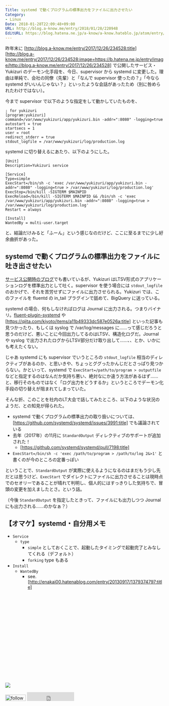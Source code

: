```yaml
---
Title: systemd で動くプログラムの標準出力をファイルに出力させたい
Category:
- Linux
Date: 2018-01-28T22:09:48+09:00
URL: http://blog.a-know.me/entry/2018/01/28/220948
EditURL: https://blog.hatena.ne.jp/a-know/a-know.hateblo.jp/atom/entry/8599973812341615303
---
```


昨年末に [http://blog.a-know.me/entry/2017/12/26/234528:title] [http://blog.a-know.me/entry/2017/12/26/234528:image=https://b.hatena.ne.jp/entry/image/http://blog.a-know.me/entry/2017/12/26/234528] で公開したサービス・Yukizuri のデーモン化手段を、今日、supervisor から systemd に変更した。理由は単純で、会社の同僚（先輩）と「なんで supervisor 使ったの？」「今なら systemd がいいんじゃない？」といったような会話があったため（別に咎められたわけではない）。


今まで supervisor で以下のような指定をして動かしていたものを、

```
; for yukizuri
[program:yukizuri]
command=/var/www/yukizuri/app/yukizuri.bin -addr=":8080" -logging=true
autostart = true
startsecs = 1
user = root
redirect_stderr = true
stdout_logfile = /var/www/yukizuri/log/production.log
```

systemd に切り替えるにあたり、以下のようにした。

```
[Unit]
Description=Yukizuri service

[Service]
Type=simple
ExecStart=/bin/sh -c 'exec /var/www/yukizuri/app/yukizuri.bin -addr=":8080" -logging=true > /var/www/yukizuri/log/production.log'
ExecStop=/bin/kill -SIGTERM $MAINPID
ExecReload=/bin/kill -SIGTERM $MAINPID && /bin/sh -c 'exec /var/www/yukizuri/app/yukizuri.bin -addr=":8080" -logging=true > /var/www/yukizuri/log/production.log'
Restart = always

[Install]
WantedBy = multi-user.target
```

と、結論だけみると「ふーん」という感じなのだけど、ここに至るまでに少し紆余曲折があった。




<!-- more -->




## systemd で動くプログラムの標準出力をファイルに吐き出させたい
[サービス公開時のブログ](http://blog.a-know.me/entry/2017/12/26/234528)でも書いているが、Yukizuri はLTSV形式のアプリケーションログを標準出力として吐く。supervisor を使う場合には `stdout_logfile` のおかげで、それを苦労せずにファイルに出力させられる。Yukizuri では、このファイルを fluentd の in_tail プラグインで舐めて、BigQuery に送っている。


systemd の場合、何もしなければログは Journal に出力される。つまりバイナリ。[fluent-plugin-systemd](https://github.com/reevoo/fluent-plugin-systemd) や [https://qiita.com/kiyoto/items/a11b49333dc587e0526a:title] といった記事も見つかったり、もしくは syslog で /var/log/messages に......って感じだろうと思うのだけど、悪いことに今回出力してるのはLTSV、構造化ログだ。Journal や syslog で出力されたログからLTSV部分だけ取り出して......、、とか、いかにも考えたくない。


じゃあ systemd にも supervisor でいうところの `stdout_logfile` 相当のディレクティブがあるのか、と思いきや、ちょっとググったかんじだとさっぱり見つからない。かといって、systemd で `ExecStart=/path/to/program > outputfile` などと指定するのはなんだか気持ち悪い、絶対なにか違う方法があるはず......と、移行そのものではなく「ログ出力をどうするか」というところでデーモン化手段の切り替えが阻まれてしまっていた。


そんな折、このことを社内のLT大会で話してみたところ、以下のような状況のようだ、との知見が得られた。


- systemd で動くプログラムの標準出力の取り扱いについては、[https://github.com/systemd/systemd/issues/3991:title] でも議論されている
- 去年（2017年）の11月に `StandardOutput` ディレクティブのサポートが追加された！
    - [https://github.com/systemd/systemd/pull/7198:title]
- `ExecStart=/bin/sh -c 'exec /path/to/program > /path/to/log 2&>1'` と書くのが今のところの定番っぽい


ということで、`StandardOutput` が実際に使えるようになるのはまだもう少し先だとは思うけど、`ExecStart` でダイレクトにファイルに出力させることは現時点でのセオリーであることが晴れて判明し、個人的にはすっきりした気持ちで、冒頭の変更を加えましたとさ。という話。


（今後 `StandardOutput` を指定したときって、ファイルにも出力しつつ Journal にも出力される......のかなぁ？）


## 【オマケ】systemd・自分用メモ
- `Service`
    - `type`
        - `simple` としておくことで、起動したタイミングで起動完了とみなしてくれる（デフォルト）
        - `forking` type もある
- `Install`
    - `WantedBy`
        - see. [http://enakai00.hatenablog.com/entry/20130917/1379374797:title]



<div>
<br>
<script async src="//pagead2.googlesyndication.com/pagead/js/adsbygoogle.js"></script>
<!-- article-bottom2 -->
<ins class="adsbygoogle"
     style="display:inline-block;width:300px;height:250px"
     data-ad-client="ca-pub-3463034538369189"
     data-ad-slot="5274552934"></ins>
<script>
(adsbygoogle = window.adsbygoogle || []).push({});
</script>

<a href="http://bit.ly/grassgraph" target='blank' rel="nofollow"><img src="https://cdn-ak.f.st-hatena.com/images/fotolife/a/a-know/20170405/20170405220342.png"></a>
<br>
</div>

<div>
<a href='http://cloud.feedly.com/#subscription%2Ffeed%2Fhttp%3A%2F%2Fblog.a-know.me%2Ffeed'  target='blank'><img id='feedlyFollow' src='http://s3.feedly.com/img/follows/feedly-follow-rectangle-volume-small_2x.png' alt='follow us in feedly' width='65' height='20'></a>



<iframe src="http://blog.hatena.ne.jp/a-know/a-know.hateblo.jp/subscribe/iframe" allowtransparency="true" frameborder="0" scrolling="no" width="150" height="28"></iframe>
</div>

